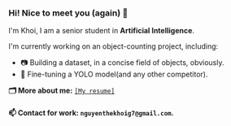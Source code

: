 ### Hi! Nice to meet you (again) 👋
I'm Khoi, I am a senior student in **Artificial Intelligence**.

I'm currently working on an object-counting project, including:
  - 📷 Building a dataset, in a concise field of objects, obviously.
  - 🔬 Fine-tuning a YOLO model(and any other competitor).


**🗂️ More about me:**  [`[My resume]`](https://nguyenthekhoig7.github.io/nguyenthekhoig7/TheKhoi_Resume_20231108.pdf)
  
#### 📫 Contact for work: `nguyenthekhoig7@gmail.com`.

<!--
**nguyenthekhoig7/nguyenthekhoig7** is a ✨ _special_ ✨ repository because its `README.md` (this file) appears on your GitHub profile.

Here are some ideas to get you started:

- 🔭 I’m currently working on ...
- 🌱 I’m currently learning ...
- 👯 I’m looking to collaborate on ...
- 🤔 I’m looking for help with ...
- 💬 Ask me about ...
- 📫 How to reach me: ...
- 😄 Pronouns: ...
- ⚡ Fun fact: ...
-->
